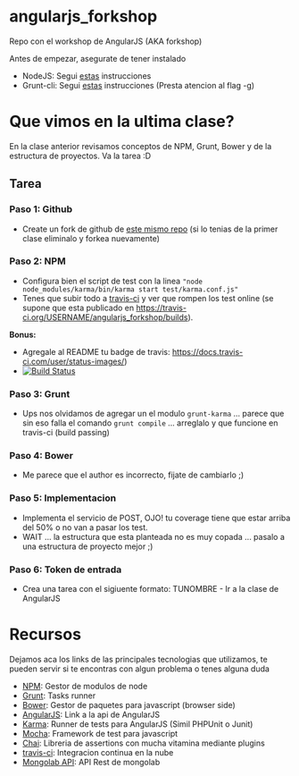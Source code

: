 # angularjs_forkshop
Repo con el workshop de AngularJS (AKA forkshop) 

Antes de empezar, asegurate de tener instalado

 * NodeJS: Segui [estas](https://nodejs.org/en/download/package-manager/) instrucciones
 * Grunt-cli: Segui [estas](https://github.com/gruntjs/grunt-cli) instrucciones (Presta atencion al flag -g)

# Que vimos en la ultima clase?
En la clase anterior revisamos conceptos de NPM, Grunt, Bower y de la estructura de proyectos. Va la tarea :D

## Tarea

### Paso 1: Github

 - Create un fork de github de [este mismo repo](https://github.com/mliwski/angularjs_forkshop) (si lo tenias de la primer clase eliminalo y forkea nuevamente)

### Paso 2: NPM

 - Configura bien el script de test con la linea ```"node node_modules/karma/bin/karma start test/karma.conf.js"```
 - Tenes que subir todo a [travis-ci](https://travis-ci.org)
 y ver que rompen los test online (se supone que esta publicado en https://travis-ci.org/USERNAME/angularjs_forkshop/builds).

**Bonus:**

 - Agregale al README tu badge de travis: https://docs.travis-ci.com/user/status-images/)
 -  [![Build Status](https://travis-ci.org/MirianQuinteros/angularjs_forkshop.svg?branch=master)](https://travis-ci.org/MirianQuinteros/angularjs_forkshop)

### Paso 3: Grunt 

 - Ups nos olvidamos de agregar un el modulo ```grunt-karma``` ... parece que sin eso falla el comando ```grunt compile``` ... arreglalo y que funcione en travis-ci (build passing)

### Paso 4: Bower

 - Me parece que el author es incorrecto, fijate de cambiarlo ;)


### Paso 5: Implementacion

 - Implementa el servicio de POST, OJO! tu coverage tiene que estar arriba del 50% o no van a pasar los test.
 - WAIT ... la estructura que esta planteada no es muy copada ... pasalo a una estructura de proyecto mejor ;)

### Paso 6: Token de entrada

 - Crea una tarea con el sigiuente formato: TUNOMBRE - Ir a la clase de AngularJS 


# Recursos

Dejamos aca los links de las principales tecnologias que utilizamos, te pueden servir si te encontras con algun problema o tenes alguna duda

 - [NPM](https://www.npmjs.com/): Gestor de modulos de node
 - [Grunt](http://gruntjs.com/): Tasks runner
 - [Bower](http://bower.io/): Gestor de paquetes para javascript (browser side)
 - [AngularJS](https://docs.angularjs.org/api): Link a la api de AngularJS
 - [Karma](http://karma-runner.github.io/0.13/index.html): Runner de tests para AngularJS (Simil PHPUnit o Junit) 
 - [Mocha](https://mochajs.org/): Framework de test para javascript
 - [Chai](http://chaijs.com/): Libreria de assertions con mucha vitamina mediante plugins
 - [travis-ci](https://travis-ci.org): Integracion continua en la nube
 - [Mongolab API](http://docs.mongolab.com/data-api/): API Rest de mongolab
 
